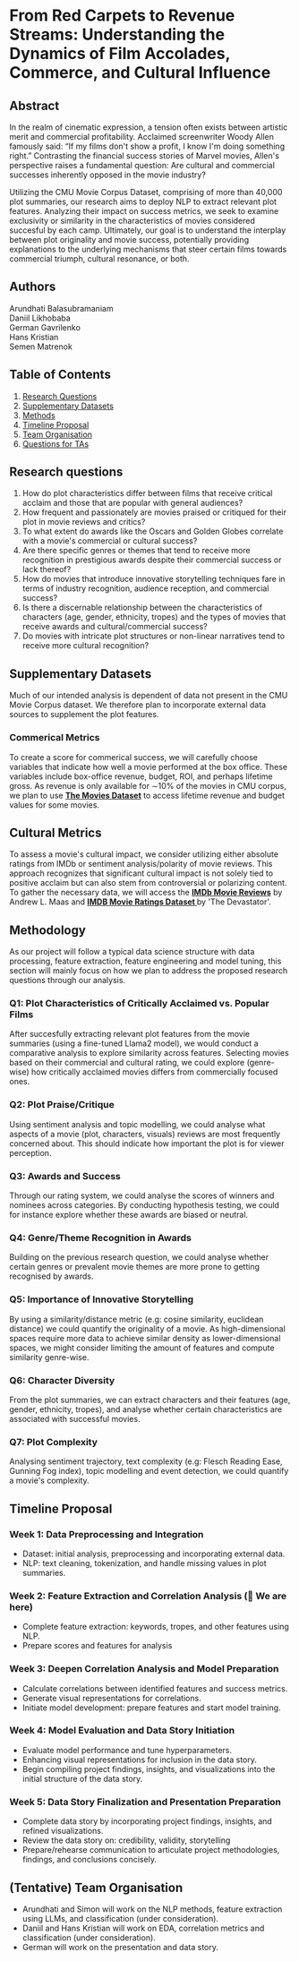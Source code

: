 # From Red Carpets to Revenue Streams: Understanding the Dynamics of Film Accolades, Commerce, and Cultural Influence

## Abstract
In the realm of cinematic expression, a tension often exists between artistic merit and commercial profitability. Acclaimed screenwriter Woody Allen famously said: “If my films don't show a profit, I know I'm doing something right.” Contrasting the financial success stories of Marvel movies, Allen's perspective raises a fundamental question: Are cultural and commercial successes inherently opposed in the movie industry?

Utilizing the CMU Movie Corpus Dataset, comprising of more than 40,000 plot summaries, our research aims to deploy NLP to extract relevant plot features. Analyzing their impact on success metrics, we seek to examine exclusivity or similarity in the characteristics of movies considered succesful by each camp. Ultimately, our goal is to understand the interplay between plot originality and movie success, potentially providing explanations to the underlying mechanisms that steer certain films towards commercial triumph, cultural resonance, or both.

## Authors

Arundhati Balasubramaniam <br>
Daniil Likhobaba <br>
German Gavrilenko <br>
Hans Kristian <br>
Semen Matrenok <br>

## Table of Contents

1. [Research Questions](#research-questions)
2. [Supplementary Datasets](#supplementary-datasets)
3. [Methods](#methods)
4. [Timeline Proposal](#timeline-proposal)
5. [Team Organisation](#team-organisation)
6. [Questions for TAs](#questions-for-tas)


## Research questions
1. How do plot characteristics differ between films that receive critical acclaim and those that are popular with general audiences?
2. How frequent and passionately are movies praised or critiqued for their plot in movie reviews and critics?
3. To what extent do awards like the Oscars and Golden Globes correlate with a movie's commercial or cultural success?
4. Are there specific genres or themes that tend to receive more recognition in prestigious awards despite their commercial success or lack thereof?
5. How do movies that introduce innovative storytelling techniques fare in terms of industry recognition, audience reception, and commercial success?
6. Is there a discernable relationship between the characteristics of characters (age, gender, ethnicity, tropes) and the types of movies that receive awards and cultural/commercial success?
7. Do movies with intricate plot structures or non-linear narratives tend to receive more cultural recognition?

## Supplementary Datasets

Much of our intended analysis is dependent of data not present in the CMU Movie Corpus dataset. We therefore plan to incorporate external data sources to supplement the plot features.

### Commerical Metrics
To create a score for commerical success, we will carefully choose variables that indicate how well a movie performed at the box office. These variables include box-office revenue, budget, ROI, and perhaps lifetime gross. As revenue is only available for ∼10% of the movies in CMU corpus, we plan to use  [<strong>The Movies Dataset</strong>](https://www.kaggle.com/datasets/rounakbanik/the-movies-dataset) to access lifetime revenue and budget values for some movies.

## Cultural Metrics
To assess a movie's cultural impact, we consider utilizing either absolute ratings from IMDb or sentiment analysis/polarity of movie reviews. This approach recognizes that significant cultural impact is not solely tied to positive acclaim but can also stem from controversial or polarizing content. To gather the necessary data, we will access the [<strong>IMDb Movie Reviews</strong>](https://paperswithcode.com/dataset/imdb-movie-reviews) by Andrew L. Maas and [<strong>IMDB Movie Ratings Dataset
</strong>](https://www.kaggle.com/datasets/thedevastator/imdb-movie-ratings-dataset) by 'The Devastator'.

## Methodology
As our project will follow a typical data science structure with data processing, feature extraction, feature engineering and model tuning, this section will mainly focus on how we plan to address the proposed research questions through our analysis.

### Q1: Plot Characteristics of Critically Acclaimed vs. Popular Films
After succesfully extracting relevant plot features from the movie summaries (using a fine-tuned Llama2 model), we would conduct a comparative analysis to explore similarity across features. Selecting movies based on their commercial and cultural rating, we could explore (genre-wise) how critically acclaimed movies differs from commercially focused ones.

### Q2: Plot Praise/Critique
Using sentiment analysis and topic modelling, we could analyse what aspects of a movie (plot, characters, visuals) reviews are most frequently concerned about. This should indicate how important the plot is for viewer perception. 

### Q3: Awards and Success
Through our rating system, we could analyse the scores of winners and nominees across categories. By conducting hypothesis testing, we could for instance explore whether these awards are biased or neutral. 

### Q4: Genre/Theme Recognition in Awards 
Building on the previous research question, we could analyse whether certain genres or prevalent movie themes are more prone to getting recognised by awards.

### Q5: Importance of Innovative Storytelling
By using a similarity/distance metric (e.g: cosine similarity, euclidean distance) we could quantify the originality of a movie. As high-dimensional spaces require more data to achieve similar density as lower-dimensional spaces, we might consider limiting the amount of features and compute similarity genre-wise.

### Q6: Character Diversity
From the plot summaries, we can extract characters and their features (age, gender, ethnicity, tropes), and analyse whether certain characteristics are associated with successful movies.

### Q7: Plot Complexity
Analysing sentiment trajectory, text complexity (e.g: Flesch Reading Ease, Gunning Fog index), topic modelling and event detection, we could quantify a movie's complexity.


## Timeline Proposal

### Week 1: Data Preprocessing and Integration

- Dataset: initial analysis, preprocessing and incorporating external data.
- NLP: text cleaning, tokenization, and handle missing values in plot summaries.

### Week 2: Feature Extraction and Correlation Analysis (:round_pushpin: We are here)

- Complete feature extraction: keywords, tropes, and other features using NLP.
- Prepare scores and features for analysis

### Week 3: Deepen Correlation Analysis and Model Preparation

- Calculate correlations between identified features and success metrics.
- Generate visual representations for correlations.
- Initiate model development: prepare features and start model training.

### Week 4: Model Evaluation and Data Story Initiation

- Evaluate model performance and tune hyperparameters.
- Enhancing visual representations for inclusion in the data story.
- Begin compiling project findings, insights, and visualizations into the initial structure of the data story.

### Week 5: Data Story Finalization and Presentation Preparation

- Complete data story by incorporating project findings, insights, and refined visualizations.
- Review the data story on: credibility, validity, storytelling
- Prepare/rehearse communication to articulate project methodologies, findings, and conclusions concisely.

## (Tentative) Team Organisation 

- Arundhati and Simon will work on the NLP methods, feature extraction using LLMs, and classification (under consideration).
- Daniil and Hans Kristian will work on EDA, correlation metrics and classification (under consideration).
- German will work on the presentation and data story.
